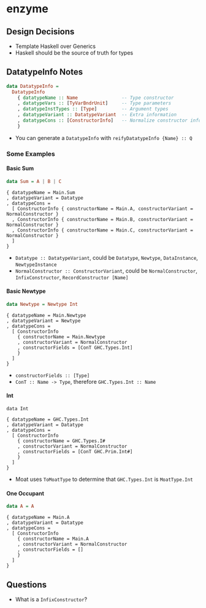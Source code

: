 # enzyme

## Design Decisions

- Template Haskell over Generics
- Haskell should be the source of truth for types

## DatatypeInfo Notes

```haskell
data DatatypeInfo =
  DatatypeInfo
    { datatypeName :: Name                -- Type constructor
    , datatypeVars :: [TyVarBndrUnit]     -- Type parameters
    , datatypeInstTypes :: [Type]         -- Argument types
    , datatypeVariant :: DatatypeVariant  -- Extra information
    , datatypeCons :: [ConstructorInfo]   -- Normalize constructor information
    }
```

- You can generate a `DatatypeInfo` with `reifyDatatypeInfo {Name} :: Q`

### Some Examples

#### Basic Sum

```haskell
data Sum = A | B | C
```

```
{ datatypeName = Main.Sum
, datatypeVariant = Datatype
, datatypeCons =
  [ ConstructorInfo { constructorName = Main.A, constructorVariant = NormalConstructor }
  , ConstructorInfo { constructorName = Main.B, constructorVariant = NormalConstructor }
  , ConstructorInfo { constructorName = Main.C, constructorVariant = NormalConstructor }
  ]
}
```

- `Datatype :: DatatypeVariant`, could be `Datatype`, `Newtype`, `DataInstance`, `NewtypeInstance`
- `NormalConstructor :: ConstructorVariant`, could be `NormalConstructor`, `InfixConstructor`, `RecordConstructor [Name]`

#### Basic Newtype

```haskell
data Newtype = Newtype Int
```

```
{ datatypeName = Main.Newtype
, datatypeVariant = Newtype
, datatypeCons =
  [ ConstructorInfo
    { constructorName = Main.Newtype
    , constructorVariant = NormalConstructor
    , constructorFields = [ConT GHC.Types.Int]
    }
  ]
}
```

- `constructorFields :: [Type]`
- `ConT :: Name -> Type`, therefore `GHC.Types.Int :: Name`

#### Int

```
data Int
```

```
{ datatypeName = GHC.Types.Int
, datatypeVariant = Datatype
, datatypeCons =
  [ ConstructorInfo
    { constructorName = GHC.Types.I#
    , constructorVariant = NormalConstructor
    , constructorFields = [ConT GHC.Prim.Int#]
    }
  ]
}
```

- Moat uses `ToMoatType` to determine that `GHC.Types.Int` is `MoatType.Int`

#### One Occupant

```haskell
data A = A
```

```
{ datatypeName = Main.A
, datatypeVariant = Datatype
, datatypeCons =
  [ ConstructorInfo
    { constructorName = Main.A
    , constructorVariant = NormalConstructor
    , constructorFields = []
    }
  ]
}
```

## Questions

- What is a `InfixConstructor`?
